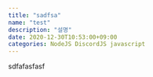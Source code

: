 ```yaml
---
title: "sadfsa"
name: "test"
description: "설명"
date: 2020-12-30T10:53:00+09:00
categories: NodeJS DiscordJS javascript
---
```


sdfafasfasf